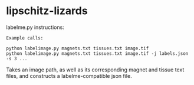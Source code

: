 # lipschitz-lizards

labelme.py instructions:

    Example calls:
    
    python labelimage.py magnets.txt tissues.txt image.tif
    python labelimage.py magnets.txt tissues.txt image.tif -j labels.json -s 3 ...

Takes an image path, as well as its corresponding magnet and tissue text files,
and constructs a labelme-compatible json file.

